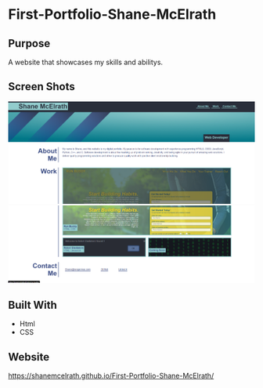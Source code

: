 # First-Portfolio-Shane-McElrath

## Purpose
A website that showcases my skills and abilitys.

## Screen Shots
![ScreenShot](./assets/images/Screenshot1.png?raw=true "top")
![ScreenShot](./assets/images/Screenshot2.png?raw=true "bottom")

## Built With
* Html
* CSS

## Website
https://shanemcelrath.github.io/First-Portfolio-Shane-McElrath/